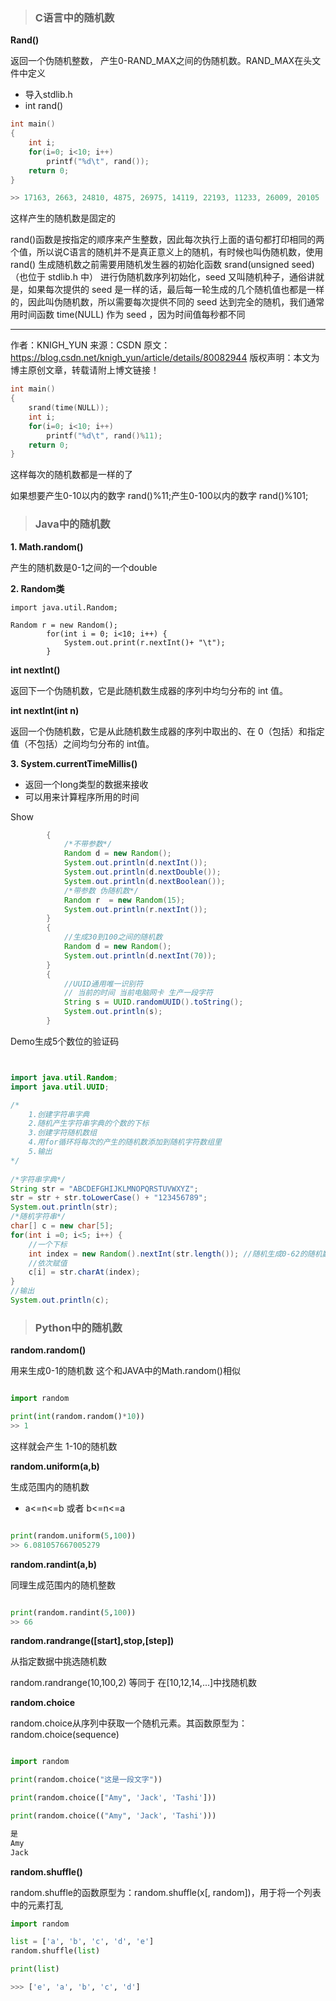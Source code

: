 > ### C语言中的随机数

**Rand()**

返回一个伪随机整数， 产生0-RAND_MAX之间的伪随机数。RAND_MAX在头文件中定义

- 导入stdlib.h
- int rand()

```C
int main()
{	
	int i;
	for(i=0; i<10; i++)
		printf("%d\t", rand());
	return 0;
} 

>> 17163, 2663, 24810, 4875, 26975, 14119, 22193, 11233, 26009, 20105
```
这样产生的随机数是固定的

rand()函数是按指定的顺序来产生整数，因此每次执行上面的语句都打印相同的两个值，所以说C语言的随机并不是真正意义上的随机，有时候也叫伪随机数，使用 rand() 生成随机数之前需要用随机发生器的初始化函数 srand(unsigned seed)（也位于 stdlib.h 中） 进行伪随机数序列初始化，seed 又叫随机种子，通俗讲就是，如果每次提供的 seed 是一样的话，最后每一轮生成的几个随机值也都是一样的，因此叫伪随机数，所以需要每次提供不同的 seed 达到完全的随机，我们通常用时间函数 time(NULL) 作为 seed ，因为时间值每秒都不同

--------------------- 
作者：KNIGH_YUN 
来源：CSDN 
原文：https://blog.csdn.net/knigh_yun/article/details/80082944 
版权声明：本文为博主原创文章，转载请附上博文链接！


```c
int main()
{	
	srand(time(NULL));
	int i;
	for(i=0; i<10; i++)
		printf("%d\t", rand()%11);
	return 0;
} 
```

这样每次的随机数都是一样的了

如果想要产生0-10以内的数字 rand()%11;产生0-100以内的数字 rand()%101;



> ### Java中的随机数

**1. Math.random()**

产生的随机数是0-1之间的一个double

**2. Random类**
```
import java.util.Random;

Random r = new Random();
		for(int i = 0; i<10; i++) {
			System.out.print(r.nextInt()+ "\t");
		}
```
**int nextInt()**

返回下一个伪随机数，它是此随机数生成器的序列中均匀分布的 int 值。  

**int nextInt(int n)**

返回一个伪随机数，它是从此随机数生成器的序列中取出的、在 0（包括）和指定值（不包括）之间均匀分布的 int值。

**3. System.currentTimeMillis()**

- 返回一个long类型的数据来接收
- 可以用来计算程序所用的时间


Show
```java
		{
			/*不带参数*/
			Random d = new Random();
			System.out.println(d.nextInt());
			System.out.println(d.nextDouble());
			System.out.println(d.nextBoolean());
			/*带参数 伪随机数*/
			Random r  = new Random(15);
			System.out.println(r.nextInt());
		}
		{
			//生成30到100之间的随机数
			Random d = new Random();
			System.out.println(d.nextInt(70));
		}
		{
			//UUID通用唯一识别符
			// 当前的时间 当前电脑网卡 生产一段字符
			String s = UUID.randomUUID().toString();
			System.out.println(s);
		}
```

Demo生成5个数位的验证码
```java


import java.util.Random;
import java.util.UUID;

/*
	1.创建字符串字典
	2.随机产生字符串字典的个数的下标
	3.创建字符随机数组
	4.用for循环将每次的产生的随机数添加到随机字符数组里
	5.输出
*/
			
/*字符串字典*/
String str = "ABCDEFGHIJKLMNOPQRSTUVWXYZ";
str = str + str.toLowerCase() + "123456789";
System.out.println(str);
/*随机字符串*/
char[] c = new char[5];
for(int i =0; i<5; i++) {
	//一个下标
	int index = new Random().nextInt(str.length()); //随机生成0-62的随机数
	//依次赋值
	c[i] = str.charAt(index);
}
//输出
System.out.println(c);
```



> ### Python中的随机数


**random.random()**

用来生成0-1的随机数 这个和JAVA中的Math.random()相似

```python

import random

print(int(random.random()*10))
>> 1
```
这样就会产生 1-10的随机数


**random.uniform(a,b)**

生成范围内的随机数

- a<=n<=b 或者 b<=n<=a

```python

print(random.uniform(5,100))
>> 6.081057667005279
```

**random.randint(a,b)**

同理生成范围内的随机整数

```python

print(random.randint(5,100))
>> 66
```

**random.randrange([start],stop,[step])**

从指定数据中挑选随机数

random.randrange(10,100,2) 等同于 在[10,12,14,...]中找随机数

**random.choice**

random.choice从序列中获取一个随机元素。其函数原型为：random.choice(sequence)

```python

import random

print(random.choice("这是一段文字"))

print(random.choice(["Amy", 'Jack', 'Tashi']))

print(random.choice(("Amy", 'Jack', 'Tashi')))

是
Amy
Jack
```

**random.shuffle()**

random.shuffle的函数原型为：random.shuffle(x[, random])，用于将一个列表中的元素打乱

```python
import random

list = ['a', 'b', 'c', 'd', 'e']
random.shuffle(list)

print(list)

>>> ['e', 'a', 'b', 'c', 'd']

```

